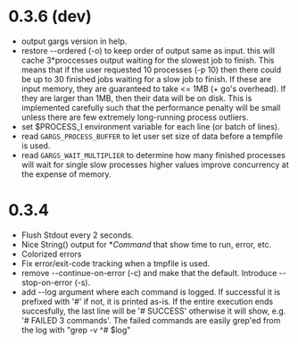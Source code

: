 0.3.6 (dev)
===========
+ output gargs version in help.
+ restore --ordered (-o) to keep order of output same as input.
  this will cache 3\*proccesses output waiting for the slowest job to finish.
  This means that if the user requested 10 processes (-p 10) then there could
  be up to 30 finished jobs waiting for a slow job to finish. If these are input
  memory, they are guaranteed to take <= 1MB (+ go's overhead). If they are larger
  than 1MB, then their data will be on disk.
  This is implemented carefully such that the performance penalty will be small
  unless there are few extremely long-running process outliers.
+ set $PROCESS\_I environment variable for each line (or batch of lines).
+ read `GARGS_PROCESS_BUFFER` to let user set size of data before a tempfile is used.
+ read `GARGS_WAIT_MULTIPLIER` to determine how many finished processes will wait for single slow processes
  higher values improve concurrency at the expense of memory.

0.3.4
=====

+ Flush Stdout every 2 seconds.
+ Nice String() output for \**Command* that show time to run, error, etc.
+ Colorized errors
+ Fix error/exit-code tracking when a tmpfile is used.
+ remove --continue-on-error (-c) and make that the default. Introduce --stop-on-error (-s).
+ add --log argument where each command is logged. If successful it is prefixed with '#' if not, it is printed as-is. If the entire execution ends succesfully, the last line will be '# SUCCESS' otherwise it will show, e.g. '# FAILED 3 commands'. The failed commands are easily grep'ed from the log with "grep -v ^# $log"
